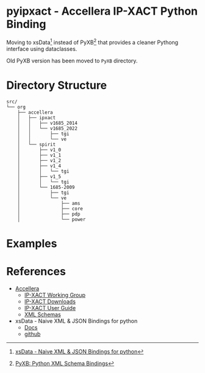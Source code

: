 # pyipxact - Accellera IP-XACT Python Binding

Moving to xsData[^1] instead of PyXB[^2] that provides a cleaner Pythong interface using dataclasses.

Old PyXB version has been moved to `PyXB` directory.


# Directory Structure

```
src/
└── org
    ├── accellera
    │   ├── ipxact
    │   │   ├── v1685_2014
    │   │   └── v1685_2022
    │   │       ├── tgi
    │   │       └── ve
    │   └── spirit
    │       ├── v1_0
    │       ├── v1_1
    │       ├── v1_2
    │       ├── v1_4
    │       │   └── tgi
    │       ├── v1_5
    │       │   └── tgi
    │       └── 1685-2009
    │           ├── tgi
    │           └── ve
    │               ├── ams
    │               ├── core
    │               ├── pdp
    │               └── power
```

# Examples


# References

* [Accellera](https://accellera.org/)
  * [IP-XACT Working Group](https://accellera.org/activities/working-groups/ip-xact)
  * [IP-XACT Downloads](https://accellera.org/downloads/standards/ip-xact)
  * [IP-XACT User Guide](https://accellera.org/images/downloads/standards/ip-xact/IPXACT-2022_user_guide.pdf)
  * [XML Schemas](http://www.accellera.org/XMLSchema)
* xsData - Naive XML & JSON Bindings for python
  * [Docs](https://xsdata.readthedocs.io/en/latest/)
  * [github](https://github.com/tefra/xsdata)

[^1]: [xsData - Naive XML & JSON Bindings for python](https://github.com/tefra/xsdata)
[^2]: [PyXB: Python XML Schema Bindings](https://pyxb.sourceforge.net/)